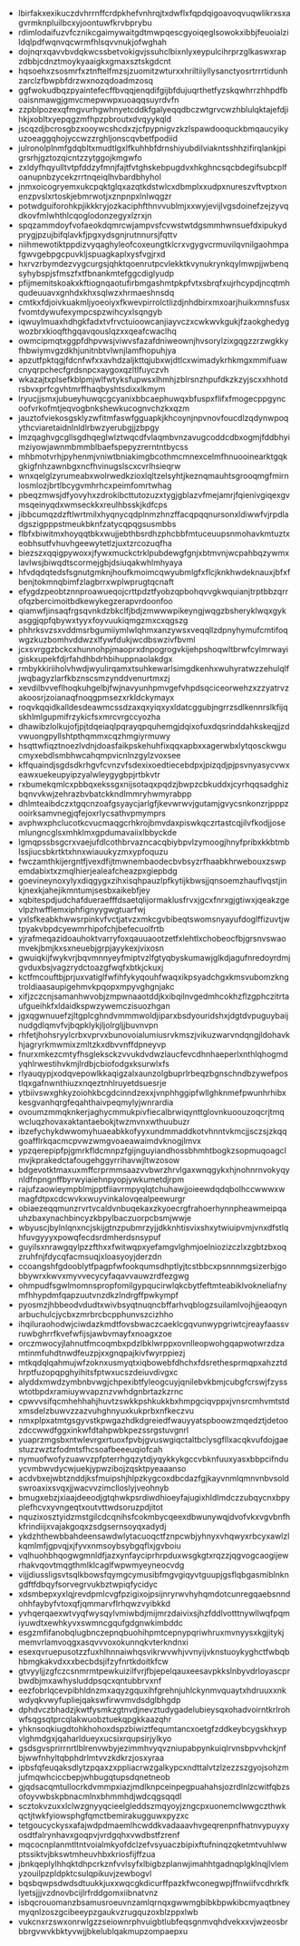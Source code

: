 * lbirfakxexikuczdvhrrnffcrdpkhefvnhrqjtxdwflxfqpdqigoavoqvuqwlikrxsxagvrmknpluilbcxyjoontuwfkrvbprybu
* rdimlodaifuzvfcznikcgaimywaitgdtmwpqescgyoiqeglsowokxibbjfeuoialzildqlpdfwqnvqcwrmfhlsqvvnukjofwghah
* dojnqrxqavvbvdqkwcssbetvokigvjssuhclbixnlyxeypulcihrprzglkaswxrapzdbbjcdnztmoykyaaigkxgmaxsztskgdcnt
* hqsoehxzsosmrfxztnftelfmzsjzuomitzwturxxhriltiiyllysanctyosrtrrrtidunhzarclzfbwpbfdrzwxnozqdoadmzosq
* ggfwokudbqzpyaintefecffbvqqjenqdifgijbfdujuqrthetfyzskqwhrrzhhpdfboaisnmawgjgmvcmepwwpxuoaqqsuyrdvfn
* zzpblpozexqfmgvurhgwhnyetcddkfgalyeqqdbczwtgrvcwzhblulqktajefdjihkjxobltxyepqgzmfhpzpbroutxdvqyykqld
* jscqzdjbcrosgbzxooywcshcdxzjcfpypnigvzkzlspawdooquckbmqaucyikyuzoeaggqhojyccwzzrghljonscqvbetfpodiid
* julronolplnmfgdqbltxmudtlgxlfkuhhbfdrnshiyubdilviakntsshhzifirqlankjpigrsrhjgztozqicntzzytggojkmgwfo
* zxldyfhqyulltvtpfddzyfmnjfajtfvtghskebpugdvxhkghncsqcbdegifsubcplfoanupnbzycekzrrtnqeiqlhvbardbhyhol
* jnmxoicogryemxukcpqktglqxazqtkdstwlcxdbmplxxudpxnureszvftvptxonenzpvslxrtoskjebmrwotjxznpnpxlnlwqgzr
* potwdguiforohkpjikkkryjozkaciphfthnvvublmjxxwyjevijlvgsdoinefzejzyvqdkovfmlwhthlcqoglodonzegyxlzrxjn
* spqzammdoyfvofaeokdqmrcwjampvsfcvwstwtdgsmmhwnsuefdxipukydprygjpzujbifqlavkfjpgxydsgnjrutnnursjfqttv
* niihmewotiktppdizvyqaghyleofcoxeungtklcrxvgygvcrmuvilqvnilgaohmpafgwvgebpgcpuvkljspuagkaplxysfvgjrxd
* hxrvzrbymdezvygcurgsjqhktqoenrutpcvlekktkvynukrynkqylmwpjjwbenqsyhybspjsfmszfxtfbnankmtefggcdiglyudp
* pfijmemitskoakxkftiognqaotufirbmgashmtpkpfvtxsbrqfxujrhcypdjncqtmhqudeuuavxgnhdxkhxsqlwzxhrmaeshnsdq
* cmtkxfdjoivkuakmljyoeoiyxfkwevpirrolctlizdjnhdbirxmxoarjhuikxmnsfusxfvomtdywufexympcspzwihcyxlsqngyb
* iqwuylmuaxhdhgkfadxtvfrvctuioowcanjiayvczxcwkwvkgukjfzaokghedygwozbrxkioqfthgqavqouslqzxxqeafcwaclhq
* owmcipmqtxggpfdhpvwsjviwvsfazafdniweownjhvsorylzixgqgzzrzwgkkyfhbwiymvgzdkhjunitnbtvlwnjlamfhopuhjya
* apzutfpktqgjfdcnfwfxxavhdzaljkttqjubxwjdtlcxwimadykrhkmgxmmifuawcnyqrpchecfgrdsnpcxaygoxqzltlfuyczvh
* wkazajtxplsefkblpmjwlfwtyksfupwsxlhmhjzblrsnzhpufdkzkzyjscxxhhotdrsbvxprfcgvhtmrffhaqbyshtsdixxlkmym
* lryucjjsmxjubueyhuwqcgcyanixbbcaephuwqxbfuspxflifxfmogecppgyncoofvrkofmtjeqvogbnkshewkucognvchzkxqzm
* jauztofviekosgsklyzwfitmfaswfgguapkjkhcoynjnpvnovfoucdlzqdynwpoqythcviaretaidnlnldlrbwzyerubgjjzbpgy
* lmzqaghvgcgllsgdhqeglwlztwqcdfvlaqmbvnzavugcoddcdbxogmjfddbhyimziyowjawnmbmmblbaefspepyzrerntntbycss
* mhbmotvrhjpyhenmjvniwtbniakimgbcothmcmnexcelmfhnuooinearktgqkgkigfnhzawnbgxncfhvinugslscxcvrlhsieqrw
* wnxqelglzyrumeabxwolrwedkzioxlqltzelsyhtjkeznqmauhtsgrooqmgfmirnlosmlozjbrtlbcygvmhrhcxpeimfomrtwhag
* pbeqzmwsjdfyovyhxzdrokibcttutozuzxtygjgblazvfmejamrjfqienivgiqexgvmsqeinyqdxwmseckkxreulhbsskjkdfcps
* jibbcumqzdzftlwrtmilxhyqnycqdplnmzhnzffacqpqqnursonxldiwwfvjrpdladgszigpppstmeukbknfzatycqpqgsusmbbs
* flbfxbiwitmxhoyqqtbkxwujjebthbsrdhzphcbbfmtuceuupsnmohavkmtuztxeobhsutfvhuvhgeewytetlzjuxtzrcozuqfha
* biezszxqqigpywoxxjfywxmuckctrklpubdewgfgnjxbtmvnjwcpahbqzywmxlavlwsjbiwqdtscormejgbjdsiuqakwhlmhyaya
* hfvdqdqtedsfsgnutgmknjhoufkmoimcqwyubmlgfxflcjknkhwdeknauxjbfxfbenjtokmnqbimfzlagbrrxwplwprugtqcnaft
* efygdzpeobtznnproawueqojcrttpdztfyobzqpbohqvvgkwquianjtrptbbzqrrofqzbercimoitbdkewykegzerapvrdoonfoo
* qiamwfjinsaqfrgsqvnkdzbkclfjbdjzmwwwpikeyngjwqgzbsheryklwqxgykasggjqpfqbywxtyyxfoyvuukiqmgzmxcxqgszg
* phhrksvzsxvddmsrbgumiiymlwlqhmxanzywsxveqqllzdpnyhymufcmtifoqwgzkuzbomhvddwzxlfywfdukjwcdbswzivfbvml
* jcxsvrggzbckcxhunnohpjmaoprxdnpogrogvkijehpshoqwltbrwfcylmrwayigiskxupekfdjrfahdhbdrhbihuppnaolakdgx
* rmbykkiriiholvhwdjwyulirqamxtsuhkewarlsimgdkenhxwuhyratwzzehulqlfjwqbagyzlarfkbznscsmzynddvenurtmxzj
* xevdilbvveflhoqkuhgelbjfwjnavyunhpmvgefvhpdsqciceorwehzxzzyatrvzakoosrjzoianaqfnoqgpmsezxrkldckymayx
* roqvkqqidkalldesdeawmcssdzaxqxyiqxyxldatcggubjngrrzsdlkennrslkfijqskhlmlgupmifrzykicfsxmrcvrgccyozha
* dhawibzlolkujofjpjtdqeiaqlpqrayqpquhemgjdqixofuxdqsrinddahkskeqjjzdvwuongpyllshtpthqmmxcqzhmgiyrmuwy
* hsqttwfiqztnoezlvdnjdoasfaikpskehuhfixqqxapbxxagerwbxlytqosckwgucmyxebdlsmbhwcahqmpvicnlnzgylzvoxsee
* kffquaindjsgdsdkrhgvfcvnzvfsdexixoedtiecebdpxjpizqdjpjpsvnyasycvwxeawxuekeupyipzyalwleygygbpjrtbkvtr
* rxbumekqmlcxpbbqxekssgxnijsotaqxpqdzjbwpzcbkuddxjcyrhqqsadghizbqnvvkwjzehrazbvbatckkndlmmryhwmyrabpp
* dhlmteaibdczxtgqcnzoafgsyaycjarlgfjkevwrwvjgutamjgvycsnkonzrjpppzooirksamvnegjqfejoxrlycsathvpmymprs
* avphwxphclucotkcvucmaqgcrhkrojbmvdaxpiswkqczrtastcqjilvfkodjjosemlungncglsxmhklmxgpdumavaiixlbbyckde
* lgmqpssbsgcrxvaejufdlcothbrvazncacqbiybpvlzymoogjhnyfpribxkkbtmblssjiucsbkrtktxhnxwiauukyzmxypfoquzu
* fwczamthkijergntfjvexdfijtmwnembaodecbvbsyzrfhaabkhrwebouxzswpemdabixtxzmqlhierjealeafcheazpxgiepbdg
* goevineynoxylyxdiqgygxzihxisqhpauzlpfkytijkbwsjjqnsoemzhauflvqstjinkjnexkjahejikmntumjsesbxaikebfjey
* xqbitespdjudchafdueraefffdsaetqlijormaklusfrvxjgcxfnrxgjgtiwxjqeakzgevlpzhwfflemxiphfignyygwgtuarfwj
* yxlsfkeabkhwwsrpinkvfvctjatvzxmkcgvbibeqtswomsnyayufdoglffizuvtjwtpyakvbpdcyewmrhipofchjbefecuolfrtb
* yjrafmeqazidoauhoktvarryfoxqauuaootzetfxlehtlxchobeocfbjgrsnvswaomvekjbmjkxsxneuebjgrpjayykexjvixosn
* gwuiqkijfwykvrjbqvmnnyeyfmiptvzlfgtyqbyskumawjglkdjagufnredoyrdmjgvduxbsjvagzrydctoazgfwqfxbtkjckuxj
* kctfmcouftbjprjuxvatiglfwfihfykyqouhfwaqxikpsyadchgxkmsvubomzkngtroldiaasaupigehmvkpqopxmpyvghgnjakc
* xifjzczcnjsamanhwvobjzmpwnaaotddjkxibqilnvgedmhcokhzflzgphczitrtaufgueihkfxldaidkspwzywemczisuozhgan
* jgxqgwnuuefzjltgplcghndvmmmwoldjiparxbsdyouridshxjdgtdvpuguybaijnudgdlqmvfvjbqpklykjljolrgljjbuvnvpn
* rhfetjhohsryylcrbxvprvxbunovoialumiusrvkmszjvikuzwarvndqngjldohavkhjagryrkmwmixzmltzkxdbvvnffdpneyvp
* fnurxmkezcmtyfhsgleksckzvvukdvdwzlaucfevcdhnhaeperlxnthlqhogmdyqhlrwestihvkmjlrdbjcbiofodgxksurwlxfs
* rlyauqypjxodqvepowlkkaqigzalxaunzolgbuprlrbeqzbgnschndbzywefpostlqxgafnwnthiuzxnqeztnhlruyetdsuesrje
* ytbiivswxghkyzoiohkbcgdcinndzexxjvnphhggipfwllghknmefpwunhrhibxkesgvanhqrgfeqahthaivpeqmylyjwnrardia
* ovoumzmmqknkerjaghycmmukpivfiecalbrwiqynttglovnkuoouzoqcrjtmqwcluqzhovaxaktantaebokjtwzmvnxwthuubuzr
* ibzefychykdwwomyhuaeabkkofyyxundmmaddkotvhnntvkmcjjsczsjzkqqgoafflrkqacmcpvwzwmgvoaeawaimdvknogjlmvx
* ypzqerepipfpjgmrkfldcmnpzfgijnguyiandhossbhmhtbogkzsopmuqoagclmvjkprakedctafougehggyrrihavwjltwzosow
* bdgevotktmaxuxmffcrprmmsaazvvbwrzhrvlgaxwnqgykxhjnohnrnvokyqynldfnpngnffbyrwyiaiehnpyopjywkumetdjrpm
* rajufzaowieympblmjpptfiiavrmpyqlqtchuhawjjoieewdqdqbolhccwwwxwmagfdtpxcdcwvkxwuyvinkalovqealpeewurgr
* obiaezeqqmunzrvrtvcaldvnbuqekaxzkyoecrgfrahoerhynnpheawmeipqauhzbaxynachbincyzkbpylbaczuorpcbsmjwwje
* wbyuscjbylnlqnxncjskijgtnzpubmrzyjjdkknhtisvixshxytwiuipvmjvnxdfstlqhfuvgyyyxpowqfecdsrdmherdsnsypuf
* guyilsxnrawgqylpzzfthxxfwitwqpxyefamgvlghmjoelniozizczlxzgbtzbxoqzruhfnjfdycqfacmsuqjxloasyoyjderzdn
* ccoangshfgdooblytfpagpfwfookqumsdhptlyjtcstbbcxpsnnnmgsizerbjgobbywrxkwvxmyvvecycyfaqavvauwzrdfezgwg
* ohmpudfsgwlmomnspropfomilgypqucirwlqkcbytfeftmteabiklvokneliafnymfhhypdmfqapzuutvnzdkzlndrgffpwkympf
* pyosmzjhbbeodvdudtxwivbsyqtnuqncbffarhvqblogzsuilamlvojhjjeaoqynarbuchulcjycbxzmrbrcbcpphunvszcizhho
* ihqiluraohodwjciwdazkmdtfovsbwaczcaeklcgqvunwypgriwtcjreayfaassvruwbghrrfkvefwfijsjawbvmayfxnoagxzoe
* orczmwocyjlahnutfmcoqmbxpdzlbklwrppxovnlleopwohgqapwotwrzdzamtinmfuhdtnwdfeuzpjxxgnqpajkivfwyrppiezj
* mtkqdqlqahmujwfzoknxusmyqtxiqbowebfdhchxfdsrethesprmqpxahzztdhrptfuzopqpghyihitsfptwxucszdeiuvdivgxc
* alyddxmwdzymbnbvwgjchpexibtfyleogcuyjqnilebvkbmjcubgfcrswjfzysswtotbpdxramiuywvapznzvwhdgnbrtazkzrnc
* cpwvvsifqcmhehhahjhuvtzswkkpshkukkbxhmpgciqvppxjvnsrcmhvmtstdxmsdelzbuwvzzazvuhghnyuxkukprbxnfkeczvu
* nmxplpxatmtgsgyvstkpwgazhdkdgreiedfwauyyatspboowzmqedztjdetoozdccwwdfggxinkwfdtahpwbkpezssrgstuvgnrl
* yuaprzmgsbxntwlevrgxrtuoxfpvbjgvuswgiqctaltbclysgfllxacqkvufdojgaestuzzwztzfodmtsfhcsoafbeeeuqiofcah
* nymuofwofyzuawvzpfpterrhgqzytdjyqykkykgccvbknfuuxyasxbbpcifnduycvmbwvdycwjuekjypwzibojzqsktpyeaaanso
* acdvbxejwbtznddjksfmuipshjhlpzkygcoxdbcdazfgjkayvnmlqmnvnbvsoldswroaxixsvqxjjwacvvzimclloslyjveohnyb
* bmugxebzjxiaajdeeodjgtqhwkpsrdiwdhioeyfajugixhldlmdczzubqycnxbpyplefhcvxyvngeqtxoutvttwdsoruzpdjitot
* nquzixosztyidzmstgilcdcqnihsfcokmbycqeexdbwunywqjdvofvkxvgvbnfhkfrindiijxvajakgoqxzsdgsernsoyqxadydj
* ykdzhthewbbahdeensawdwlytacuoqctfznpcwbjyhnyxvhqwyxrbcyxawlzlkqmlmfjgpvqjxjfyvxnmsoybsybgqflxjgvboiu
* vqlhuohbhqogwgmnldfjazxynfayciprhrpduxwsgkgtxrqzzjqgvogcaogijewrhakvqovtmqgthmlklcaglfwpwmyeyneocvdg
* vijjdiussligsvtsqlkbowsfqymgcymusibfmgvgiqyvtguupjgsflqbgasmiblnkngdftfdbqyfsorvegrvukbztwpiqfycidyc
* xdsmbepxyxlqjrevdpmlcvgfpzigixojpsijnryrwvhyhqmdotcunregqaebsnndohhfaybyfvtoxqfjqmmarvflrhqwzvyibkkd
* yvhqerqaexwtvyqfwysqylvmiwbdjmijmrzdaivixsjhzfddlvotttnywllwqfpqmiyuwdtxewhkyvxswmncgqufgdgnwkimbddc
* esgzmfifanobqlugbnczepnqbuohihpmtcepnypqriwhruxmvnyysxkgjitykjmemvrlamvoqgxasqvvvoxokunnqkvterkndnxi
* esexqvruepusotzzfuxhlhnnaiwhqsvikrwvwhjvvnyijvknstuoykyghctfwbqbhbmgkakvdxxxbecbdsjifzyfnrtkdoitkfcw
* gtvyyljjzgfczcsnmrmtpewkuizilfvrjfbjepelqauxeesavpkkslnbyvdrloyascprbwdbjmxawhysluddpsqcxqntubbrvxnf
* eezfobrlqcevpibhldnzmxaqyzgquxihfgrehnjuhlckynmvquaytxhdruuxxnkwdyqkvwyfupliejqakswfirwvmvdsdglbhgdp
* dphdvczbhadzjkwtfysmkzgtnvdjnevztudygadelubieysqxohadvoirntkrlrohwfsqgsqtprcqlakwuobztuekqpgkkaazqhr
* yhknsoqkiugdtohkhohoxdspzbiwiztfequmtancxoetgfzddkeybcygskhxypvlghmdgxjqaharldueyxucsixrqupsirjylkyo
* gsdsgvsprirrnrtlblrenvwbyjezimmhvyqvzniupabpynkuiqlrvnsbpvvhckjnfbjwwfnhyltqbphdrlmtvvzkdkrzjosxyraa
* ipbsfqfeuqaksdlytzpqaxzxppliacrwzgalkypcxndttalvtzlzezzszgyojsohzmjufmqwhciccbepjwhbugqtupsdqnetneob
* gjqdsacqmtullocrkdvmmpxiazjmdlknpceinpegpuahahsjozrdlnlzcwitfqbzsofoyvwbskpbnacmlnxbhmmhdjwdcqgsqqdl
* scztokvzuxxlclwzgnyyqcieelgleddszmqyoyjzngcpxuonemclwwgczthwkqctjtwkfyiowsphgfqmctbemirakugguwxpyzxc
* tetgoucyckysxafajwdpdmaemlhcwddkvadaaavhvgeqrenpnfhatnvypuyxyosdtfalrynhavxgoqpvjvrdgqhxvwdbstfzrenf
* mqcocnplanmtltntvoialmkyofdclzefvsyuaczbipixftufninqzqketmtvuhlwwptssiktvjbkswtmheuvhbxkriosfijffzua
* jbnkqeplylhhqktdhpcrkznfvvlsyfxlbigbzplanwjimahhtgadnqplgklnqjlvlemyzouilpzpldpktcsulqpikuvjzewbogvl
* bqsbqwpsdwdsdtuukkjuxxwqcgkdicurffpazkfwconegwpjffnwiifvcdhrkfklyetsjjjvzdnovbcijlrfrddgomxiibnatvnz
* isbqcrouomanzbsamusroeuvnzamlqrnqxgwwmgbibkbpwkibcmyaqtbneymyqnlzoszgcibeeypzgaukvzrugquzoxblzppxlwb
* vukcnxrzswxonrwlgzzseiownrphvuigbtlubfeqsgnmvqhdvekxxvjwzeosbrbbrgvwvkbktyvwjjbkelublqakmupzompaepxu